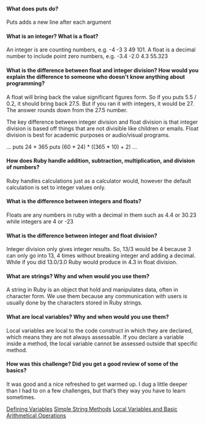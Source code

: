 #### What does puts do?
Puts adds a new line after each argument

#### What is an integer? What is a float?
An integer is are counting numbers, e.g. -4 -3 3 49 101. A float is a decimal number to include point zero numbers, e.g. -3.4 -2.0 4.3 55.323

#### What is the difference between float and integer division? How would you explain the difference to someone who doesn't know anything about programming?
A float will bring back the value significant figures form. So if you puts 5.5 / 0.2, it should bring back 27.5. But if you ran it with integers, it would be 27. The answer rounds down from the 27.5 number.

The key difference between integer division and float division is that integer division is based off things that are not divisible like children or emails. Float division is best for academic purposes or audio/visual programs.

...
puts 24 * 365
puts (60 * 24) * ((365 * 10) + 2)
...

#### How does Ruby handle addition, subtraction, multiplication, and division of numbers?
Ruby handles calculations just as a calculator would, however the default calculation is set to integer values only.

#### What is the difference between integers and floats?
Floats are any numbers in ruby with a decimal in them such as 4.4 or 30.23 while integers are 4 or -23

#### What is the difference between integer and float division?
Integer division only gives integer results. So, 13/3 would be 4 because 3 can only go into 13, 4 times without breaking integer and adding a decimal. While if you did 13.0/3.0 Ruby would produce in 4.3 in float division.

#### What are strings? Why and when would you use them?
A string in Ruby is an object that hold and manipulates data, often in character form. We use them because any communication with users is usually done by the characters stored in Ruby strings.

#### What are local variables? Why and when would you use them?
Local variables are local to the code construct in which they are declared, which means they are not always assessable. If you declare a variable inside a method, the local variable cannot be assessed outside that specific method.

#### How was this challenge? Did you get a good review of some of the basics?
It was good and a nice refreshed to get warmed up. I dug a little deeper than I had to on a few challenges, but that’s they way you have to learn sometimes.

[Defining Variables](defining-variables.rb)
[Simple String Methods](simple-string.rb)
[Local Variables and Basic Arithmetical Operations](basic-math.rb)
